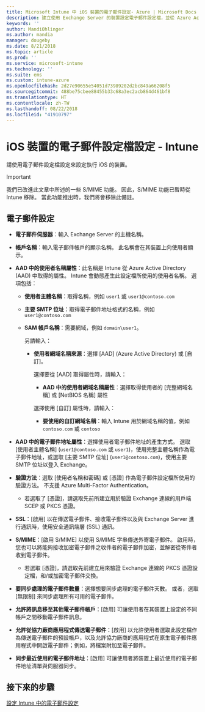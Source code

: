 ```yaml
---
title: Microsoft Intune 中 iOS 裝置的電子郵件設定- Azure | Microsoft Docs
description: 建立使用 Exchange Server 的裝置設定電子郵件設定檔，並從 Azure Active Directory 中擷取屬性。 您也可以在 iOS 裝置上使用 Microsoft Intune 來啟用 SSL、使用憑證或使用者名稱/密碼驗證使用者，以及同步處理電子郵件。
keywords: ''
author: MandiOhlinger
ms.author: mandia
manager: dougeby
ms.date: 8/21/2018
ms.topic: article
ms.prod: ''
ms.service: microsoft-intune
ms.technology: ''
ms.suite: ems
ms.custom: intune-azure
ms.openlocfilehash: 2d27e90655e54051d73989202d2bc849a66208f5
ms.sourcegitcommit: 488be75cbee88455b33c68a3ec2acb864d461bf8
ms.translationtype: HT
ms.contentlocale: zh-TW
ms.lasthandoff: 08/22/2018
ms.locfileid: "41910797"
---
```

# <a name="email-profile-settings-for-ios-devices---intune"></a>iOS 裝置的電子郵件設定檔設定 - Intune

請使用電子郵件設定檔設定來設定執行 iOS 的裝置。

> [!IMPORTANT]
> 我們已改進此文章中所述的一些 S/MIME 功能。 因此，S/MIME 功能已暫時從 Intune 移除。 當此功能推出時，我們將會移除此備註。

## <a name="email-settings"></a>電子郵件設定

- **電子郵件伺服器**：輸入 Exchange Server 的主機名稱。
- **帳戶名稱**：輸入電子郵件帳戶的顯示名稱。 此名稱會在其裝置上向使用者顯示。
- **AAD 中的使用者名稱屬性**：此名稱是 Intune 從 Azure Active Directory (AAD) 中取得的屬性。 Intune 會動態產生此設定檔所使用的使用者名稱。 選項包括：
  - **使用者主體名稱**：取得名稱，例如 `user1` 或 `user1@contoso.com`
  - **主要 SMTP 位址**：取得電子郵件地址格式的名稱，例如 `user1@contoso.com`
  - **SAM 帳戶名稱**：需要網域，例如 `domain\user1`。

    另請輸入：  
    - **使用者網域名稱來源**：選擇 [AAD] (Azure Active Directory) 或 [自訂]。

      選擇要從 [AAD] 取得屬性時，請輸入：
      - **AAD 中的使用者網域名稱屬性**：選擇取得使用者的 [完整網域名稱] 或 [NetBIOS 名稱] 屬性

      選擇使用 [自訂] 屬性時，請輸入：
      - **要使用的自訂網域名稱**：輸入 Intune 用於網域名稱的值，例如 `contoso.com` 或 `contoso`

- **AAD 中的電子郵件地址屬性**：選擇使用者電子郵件地址的產生方式。 選取 [使用者主體名稱] (`user1@contoso.com` 或 `user1`)，使用完整主體名稱作為電子郵件地址，或選取 [主要 SMTP 位址] (`user1@contoso.com`)，使用主要 SMTP 位址以登入 Exchange。
- **驗證方法**：選取 [使用者名稱和密碼] 或 [憑證] 作為電子郵件設定檔所使用的驗證方法。 不支援 Azure Multi-Factor Authentication。
  - 若選取了 [憑證]，請選取先前所建立用於驗證 Exchange 連線的用戶端 SCEP 或 PKCS 憑證。
- **SSL**：[啟用] 以在傳送電子郵件、接收電子郵件以及與 Exchange Server 進行通訊時，使用安全通訊端層 (SSL) 通訊。
- **S/MIME**：[啟用 S/MIME] 以使用 S/MIME 字串傳送外寄電子郵件。 啟用時，您也可以將能夠接收加密電子郵件之收件者的電子郵件加密，並解密從寄件者收到電子郵件。
  - 若選取 [憑證]，請選取先前建立用來驗證 Exchange 連線的 PKCS 憑證設定檔，和/或加密電子郵件交換。
- **要同步處理的電子郵件數量**：選擇想要同步處理的電子郵件天數。 或者，選取 [無限制] 來同步處理所有可用的電子郵件。
- **允許將訊息移至其他電子郵件帳戶**：[啟用] 可讓使用者在其裝置上設定的不同帳戶之間移動電子郵件訊息。
- **允許從協力廠商應用程式傳送電子郵件**：[啟用] 以允許使用者選取此設定檔作為傳送電子郵件的預設帳戶，以及允許協力廠商的應用程式在原生電子郵件應用程式中開啟電子郵件；例如，將檔案附加至電子郵件。
- **同步最近使用的電子郵件地址**：[啟用] 可讓使用者將裝置上最近使用的電子郵件地址清單與伺服器同步。

## <a name="next-steps"></a>接下來的步驟
[設定 Intune 中的電子郵件設定](email-settings-configure.md)
